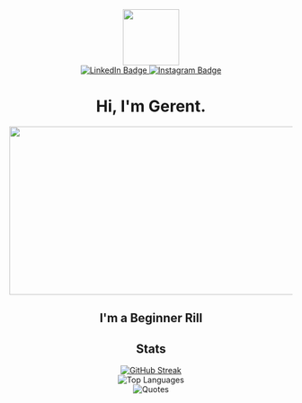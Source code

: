 <div id="header" align="center">
  <img src="https://media.giphy.com/media/v1.Y2lkPTc5MGI3NjExbHR0bDJpbXc4d2I3dGZ6dzJ1Ynd4amVmd2FzYnFyd3E5dzBxNHl6dCZlcD12MV9pbnRlcm5hbF9naWZfYnlfaWQmY3Q9cw/3kPDmoWdBpQPNhCnUG/giphy.gif" width="100"/>
</div>

<div id="badges" align="center">
  <a href="https://linkedin.com/in/grnyoel">
    <img src="https://img.shields.io/badge/LinkedIn-blue?style=for-the-badge&logo=linkedin&logoColor=white" alt="LinkedIn Badge"/>
  </a>
  <a href="https://instagram.com/grnyoel">
    <img src="https://img.shields.io/badge/Instagram-%23E4405F.svg?style=for-the-badge&logo=Instagram&logoColor=white" alt="Instagram Badge"/>
  </a>
</div>

<h1 align="center">
  Hi, I'm Gerent.
</h1>

<div align="center">
  <img src="https://media.giphy.com/media/v1.Y2lkPTc5MGI3NjExZDgzc3dnZjJzbjkxYjd5d2Fwa3VlMHhhdTV0Y2J1d3Z6ancyMm5oMiZlcD12MV9pbnRlcm5hbF9naWZfYnlfaWQmY3Q9Zw/cruO3FTeoAxjiTVxPW/giphy.gif" width="600" height="300"/>
</div>

<h2 align="center">
  I'm a Beginner Rill
</h2>

<h2 align="center">
  Stats
</h2>

<div align="center">
  <a href="https://git.io/streak-stats">
    <img src="https://github-readme-streak-stats.herokuapp.com?user=grnyoel&theme=tokyonight&locale=ja" alt="GitHub Streak"/>
  </a>
  <br>
  <img scr="https://github-readme-stats.vercel.app/api?username=grnyoel&theme=tokyonight&locale=ja&hide_border=false&include_all_commits=true&count_private=true"/> 
  <br>
  <img src="https://github-readme-stats.vercel.app/api/top-langs/?username=grnyoel&theme=tokyonight&locale=ja&tokyonight&hide_border=false&include_all_commits=true&count_private=true&layout=compact" alt="Top Languages"/>
  <br>
  <img src="https://quotes-github-readme.vercel.app/api?type=horizontal&theme=tokyonight" alt="Quotes"/>
</div>

